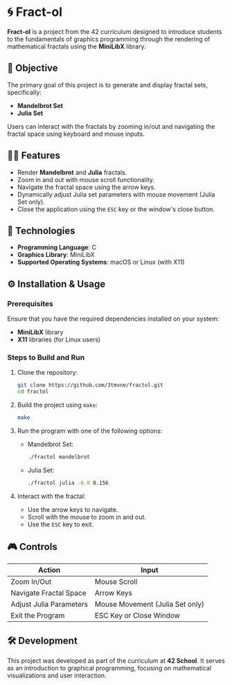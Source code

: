 # 🌀 Fract-ol

**Fract-ol** is a project from the 42 curriculum designed to introduce students to the fundamentals of graphics programming through the rendering of mathematical fractals using the **MiniLibX** library.

## 📌 Objective

The primary goal of this project is to generate and display fractal sets, specifically:

- **Mandelbrot Set**
- **Julia Set**

Users can interact with the fractals by zooming in/out and navigating the fractal space using keyboard and mouse inputs.

## 🧑‍💻 Features

- Render **Mandelbrot** and **Julia** fractals.
- Zoom in and out with mouse scroll functionality.
- Navigate the fractal space using the arrow keys.
- Dynamically adjust Julia set parameters with mouse movement (Julia Set only).
- Close the application using the `ESC` key or the window's close button.

## 🧰 Technologies

- **Programming Language**: C
- **Graphics Library**: MiniLibX
- **Supported Operating Systems**: macOS or Linux (with X11)

## ⚙️ Installation & Usage

### Prerequisites

Ensure that you have the required dependencies installed on your system:
- **MiniLibX** library
- **X11** libraries (for Linux users)

### Steps to Build and Run

1. Clone the repository:
   ```bash
   git clone https://github.com/3tmvne/fractol.git
   cd fractol
   ```

2. Build the project using `make`:
   ```bash
   make
   ```

3. Run the program with one of the following options:
   - Mandelbrot Set:
     ```bash
     ./fractol mandelbrot
     ```
   - Julia Set:
     ```bash
     ./fractol julia -0.8 0.156
     ```

4. Interact with the fractal:
   - Use the arrow keys to navigate.
   - Scroll with the mouse to zoom in and out.
   - Use the `ESC` key to exit.

## 🎮 Controls

| Action                    | Input                            |
|---------------------------|----------------------------------|
| Zoom In/Out              | Mouse Scroll                    |
| Navigate Fractal Space   | Arrow Keys                      |
| Adjust Julia Parameters  | Mouse Movement (Julia Set only) |
| Exit the Program          | ESC Key or Close Window         |

## 🛠️ Development

This project was developed as part of the curriculum at **42 School**. It serves as an introduction to graphical programming, focusing on mathematical visualizations and user interaction.
